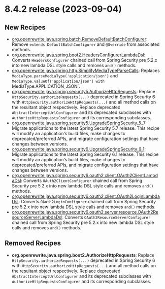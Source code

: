 # 8.4.2 release (2023-09-04)

## New Recipes

* [org.openrewrite.java.spring.batch.RemoveDefaultBatchConfigurer](../../recipes/java/spring/batch/removedefaultbatchconfigurer): Remove `extends DefaultBatchConfigurer` and `@Override` from associated methods. 
* [org.openrewrite.java.spring.boot2.HeadersConfigurerLambdaDsl](../../recipes/java/spring/boot2/headersconfigurerlambdadsl): Converts `HeadersConfigurer` chained call from Spring Security pre 5.2.x into new lambda DSL style calls and removes `and()` methods. 
* [org.openrewrite.java.spring.http.SimplifyMediaTypeParseCalls](../../recipes/java/spring/http/simplifymediatypeparsecalls): Replaces `MediaType.parseMediaType('application/json')` and `MediaType.valueOf('application/json') with `MediaType.APPLICATION_JSON`. 
* [org.openrewrite.java.spring.security5.AuthorizeHttpRequests](../../recipes/java/spring/security5/authorizehttprequests): Replace `HttpSecurity.authorizeRequests(...)` deprecated in Spring Security 6 with `HttpSecurity.authorizeHttpRequests(...)` and all method calls on the resultant object respectively. Replace deprecated `AbstractInterceptUrlConfigurer` and its deprecated subclasses with `AuthorizeHttpRequestsConfigurer` and its corresponding subclasses. 
* [org.openrewrite.java.spring.security5.UpgradeSpringSecurity_5_7](../../recipes/java/spring/security5/upgradespringsecurity_5_7): Migrate applications to the latest Spring Security 5.7 release. This recipe will modify an application's build files, make changes to deprecated/preferred APIs, and migrate configuration settings that have changes between versions. 
* [org.openrewrite.java.spring.security6.UpgradeSpringSecurity_6_1](../../recipes/java/spring/security6/upgradespringsecurity_6_1): Migrate applications to the latest Spring Security 6.1 release. This recipe will modify an application's build files, make changes to deprecated/preferred APIs, and migrate configuration settings that have changes between versions. 
* [org.openrewrite.java.spring.security6.oauth2.client.OAuth2ClientLambdaDsl](../../recipes/java/spring/security6/oauth2/client/oauth2clientlambdadsl): Converts `OAuth2ClientConfigurer` chained call from Spring Security pre 5.2.x into new lambda DSL style calls and removes `and()` methods. 
* [org.openrewrite.java.spring.security6.oauth2.client.OAuth2LoginLambdaDsl](../../recipes/java/spring/security6/oauth2/client/oauth2loginlambdadsl): Converts `OAuth2LoginConfigurer` chained call from Spring Security pre 5.2.x into new lambda DSL style calls and removes `and()` methods. 
* [org.openrewrite.java.spring.security6.oauth2.server.resource.OAuth2ResourceServerLambdaDsl](../../recipes/java/spring/security6/oauth2/server/resource/oauth2resourceserverlambdadsl): Converts `OAuth2ResourceServerConfigurer` chained call from Spring Security pre 5.2.x into new lambda DSL style calls and removes `and()` methods. 

## Removed Recipes

* **org.openrewrite.java.spring.boot2.AuthorizeHttpRequests**: Replace `HttpSecurity.authorizeRequests(...)` deprecated in Spring Security 6 with `HttpSecurity.authorizeHttpRequests(...)` and all method calls on the resultant object respectively. Replace deprecated `AbstractInterceptUrlConfigurer` and its deprecated subclasses with `AuthorizeHttpRequestsConfigurer` and its corresponding subclasses. 

